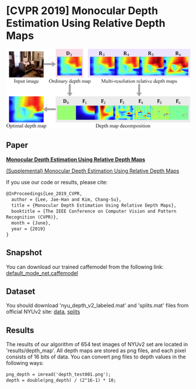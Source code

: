 # [CVPR 2019] Monocular Depth Estimation Using Relative Depth Maps
![lee2019relativedepth](img/intro.PNG)

## Paper

[**Monocular Depth Estimation Using Relative Depth Maps**](http://openaccess.thecvf.com/content_CVPR_2019/papers/Lee_Monocular_Depth_Estimation_Using_Relative_Depth_Maps_CVPR_2019_paper.pdf)

[(Supplemental) Monocular Depth Estimation Using Relative Depth Maps](http://openaccess.thecvf.com/content_CVPR_2019/supplemental/Lee_Monocular_Depth_Estimation_CVPR_2019_supplemental.pdf)

If you use our code or results, please cite:

```
@InProceedings{Lee_2019_CVPR,
  author = {Lee, Jae-Han and Kim, Chang-Su},
  title = {Monocular Depth Estimation Using Relative Depth Maps}, 
  booktitle = {The IEEE Conference on Computer Vision and Pattern Recognition (CVPR)},
  month = {June},
  year = {2019}
}
```

## Snapshot
You can download our trained caffemodel from the following link: [default_mode_net.caffemodel](https://drive.google.com/file/d/1w0BNsQH3hUKVh4pjpmfsryTc77OXlCGB/view?usp=sharing)

## Dataset
You should download 'nyu_depth_v2_labeled.mat' and 'splits.mat' files from official NYUv2 site: [data](https://cs.nyu.edu/~silberman/datasets/nyu_depth_v2.html), [splits](https://cs.nyu.edu/~silberman/projects/indoor_scene_seg_sup.html)

## Results
The results of our algorithm of 654 test images of NYUv2 set are located in 'results/depth_map'.
All depth maps are stored as png files, and each pixel consists of 16 bits of data.
You can convert png files to depth values in the following ways:
```
png_depth = imread('depth_test001.png');
depth = double(png_depth) / (2^16-1) * 10;
```
